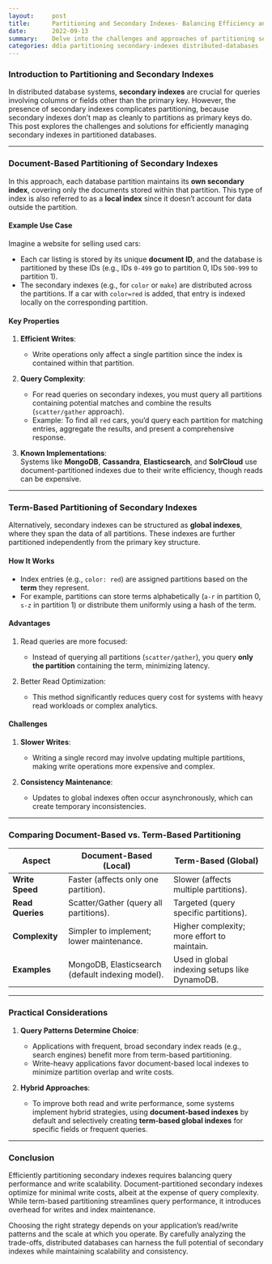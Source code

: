 ```yaml
---
layout:     post    
title:      Partitioning and Secondary Indexes- Balancing Efficiency and Complexity
date:       2022-09-13   
summary:    Delve into the challenges and approaches of partitioning secondary indexes, exploring document-based and term-based methods.    
categories: ddia partitioning secondary-indexes distributed-databases
---
```


### **Introduction to Partitioning and Secondary Indexes**

In distributed database systems, **secondary indexes** are crucial for queries involving columns or fields other than the primary key. However, the presence of secondary indexes complicates partitioning, because secondary indexes don’t map as cleanly to partitions as primary keys do. This post explores the challenges and solutions for efficiently managing secondary indexes in partitioned databases.
  
---  

### **Document-Based Partitioning of Secondary Indexes**

In this approach, each database partition maintains its **own secondary index**, covering only the documents stored within that partition. This type of index is also referred to as a **local index** since it doesn’t account for data outside the partition.

#### **Example Use Case**
Imagine a website for selling used cars:
- Each car listing is stored by its unique **document ID**, and the database is partitioned by these IDs (e.g., IDs `0-499` go to partition 0, IDs `500-999` to partition 1).
- The secondary indexes (e.g., for `color` or `make`) are distributed across the partitions. If a car with `color=red` is added, that entry is indexed locally on the corresponding partition.

#### **Key Properties**
1. **Efficient Writes**:
    - Write operations only affect a single partition since the index is contained within that partition.

2. **Query Complexity**:
    - For read queries on secondary indexes, you must query all partitions containing potential matches and combine the results (`scatter/gather` approach).
    - Example: To find all `red` cars, you’d query each partition for matching entries, aggregate the results, and present a comprehensive response.

3. **Known Implementations**:    
   Systems like **MongoDB**, **Cassandra**, **Elasticsearch**, and **SolrCloud** use document-partitioned indexes due to their write efficiency, though reads can be expensive.

---  

### **Term-Based Partitioning of Secondary Indexes**

Alternatively, secondary indexes can be structured as **global indexes**, where they span the data of all partitions. These indexes are further partitioned independently from the primary key structure.

#### **How It Works**
- Index entries (e.g., `color: red`) are assigned partitions based on the **term** they represent.
- For example, partitions can store terms alphabetically (`a-r` in partition 0, `s-z` in partition 1) or distribute them uniformly using a hash of the term.

#### **Advantages**
1. Read queries are more focused:
    - Instead of querying all partitions (`scatter/gather`), you query **only the partition** containing the term, minimizing latency.

2. Better Read Optimization:
    - This method significantly reduces query cost for systems with heavy read workloads or complex analytics.

#### **Challenges**
1. **Slower Writes**:
    - Writing a single record may involve updating multiple partitions, making write operations more expensive and complex.

2. **Consistency Maintenance**:
    - Updates to global indexes often occur asynchronously, which can create temporary inconsistencies.

---  

### **Comparing Document-Based vs. Term-Based Partitioning**

| **Aspect**             | **Document-Based (Local)**                          | **Term-Based (Global)**                          |  
|------------------------|-----------------------------------------------------|-------------------------------------------------|  
| **Write Speed**        | Faster (affects only one partition).               | Slower (affects multiple partitions).           |  
| **Read Queries**       | Scatter/Gather (query all partitions).             | Targeted (query specific partitions).           |  
| **Complexity**         | Simpler to implement; lower maintenance.            | Higher complexity; more effort to maintain.     |  
| **Examples**           | MongoDB, Elasticsearch (default indexing model).    | Used in global indexing setups like DynamoDB.   |  
   
---  

### **Practical Considerations**

1. **Query Patterns Determine Choice**:
    - Applications with frequent, broad secondary index reads (e.g., search engines) benefit more from term-based partitioning.
    - Write-heavy applications favor document-based local indexes to minimize partition overlap and write costs.

2. **Hybrid Approaches**:
    - To improve both read and write performance, some systems implement hybrid strategies, using **document-based indexes** by default and selectively creating **term-based global indexes** for specific fields or frequent queries.

---  

### **Conclusion**

Efficiently partitioning secondary indexes requires balancing query performance and write scalability. Document-partitioned secondary indexes optimize for minimal write costs, albeit at the expense of query complexity. While term-based partitioning streamlines query performance, it introduces overhead for writes and index maintenance.

Choosing the right strategy depends on your application’s read/write patterns and the scale at which you operate. By carefully analyzing the trade-offs, distributed databases can harness the full potential of secondary indexes while maintaining scalability and consistency.  